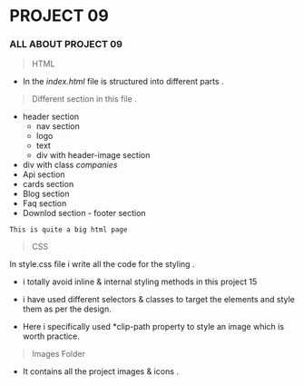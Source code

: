 # PROJECT 09

### ALL ABOUT PROJECT 09

>HTML

- In the *index.html* file is  structured into different parts .

> Different section in this file .
 
   - header section
      - nav section
      - logo 
      - text
      - div with header-image section
   - div with class *companies*
   - Api section
   - cards section
   - Blog section
   - Faq section
   - Downlod section 
    - footer section

    This is quite a big html page


> CSS

In style.css file i write all the code for the styling . 

- i totally avoid inline & internal styling methods in this project 15 

- i have used different selectors & classes to target the elements and style them as per the design.

- Here i specifically used *clip-path property to style an image which is worth practice.

> Images Folder

- It contains all the project images & icons .